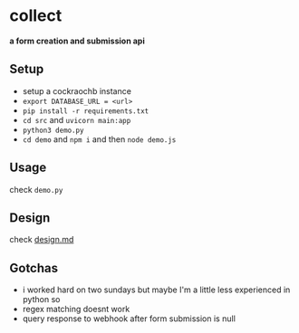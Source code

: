 # collect

**a form creation and submission api**

## Setup

- setup a cockraochb instance
- `export DATABASE_URL = <url>`
- `pip install -r requirements.txt`
- `cd src` and  `uvicorn main:app`
- `python3 demo.py`
- `cd demo` and `npm i` and then `node demo.js`

## Usage

check `demo.py`

## Design

check [design.md](/DESIGN.md)

## Gotchas

- i worked hard on two sundays but maybe I'm a little less experienced in python so
- regex matching doesnt work
- query response to webhook after form submission is null
